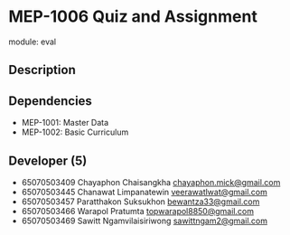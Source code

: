 # MEP-1006 Quiz and Assignment

module: eval

## Description

## Dependencies
- MEP-1001: Master Data
- MEP-1002: Basic Curriculum

## Developer (5)
 - 65070503409 Chayaphon Chaisangkha chayaphon.mick@gmail.com
 - 65070503445 Chanawat Limpanatewin veerawatlwat@gmail.com
 - 65070503457 Paratthakon Suksukhon bewantza33@gmail.com 
 - 65070503466 Warapol Pratumta topwarapol8850@gmail.com
 - 65070503469 Sawitt Ngamvilaisiriwong sawittngam2@gmail.com

